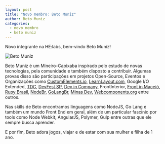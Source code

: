 ```yaml
---
layout: post
title: "Novo membro: Beto Muniz"
author: Beto Muniz
categories:
  - novo membro
  - beto muniz
---
```


Novo integrante na HE:labs, bem-vindo Beto Muniz!

![Beto Muniz](/blog/images/posts/2014-10-08/beto-muniz.png)
<!--more-->

Beto Muniz é um Mineiro-Capixaba inspirado pelo estudo de novas tecnologias, pela comunidade e também disposto a contribuir. Algumas provas disso são participações em projetos Open-Source, Eventos e Organizações como [CustomElements.io](http://customelements.io/), [LearnLayout.com](http://pt-br.learnlayout.com/), Google I/O Extended, [TDC](http://www.thedevelopersconference.com.br/tdc/2014/saopaulo/trilha-node-js), [DevFest SP](http://sp.devfest.com.br/), [Dev in Company](http://devincompany.org/), FrontInterior, [Front in Maceió](http://frontinmaceio.com.br/), [Rupy Brasil](http://rupy.com.br/), [NodeBr](http://www.meetup.com/NodeBR-Minas-Gerais/), [GoLangBr](http://www.meetup.com/golangbr/), [Minas Dev](http://minasdev.org/), [Webcomponents.org](http://webcomponents.org/) entre outros.

Nas skills de Beto encontramos linguagens como NodeJS, Go Lang e também um mundo Front End em geral, além de um particular fascínio por tools como Node Webkit, AngularJS, Polymer, Gulp entre outras que ele sempre busca aprender.

E por fim, Beto adora jogos, viajar e de estar com sua mulher e filha de 1 ano.